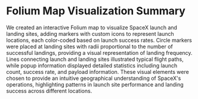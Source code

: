 # Folium Map Visualization Summary

We created an interactive Folium map to visualize SpaceX launch and landing sites, adding markers with custom icons to represent launch locations, each color-coded based on launch success rates. Circle markers were placed at landing sites with radii proportional to the number of successful landings, providing a visual representation of landing frequency. Lines connecting launch and landing sites illustrated typical flight paths, while popup information displayed detailed statistics including launch count, success rate, and payload information. These visual elements were chosen to provide an intuitive geographical understanding of SpaceX's operations, highlighting patterns in launch site performance and landing success across different locations. 